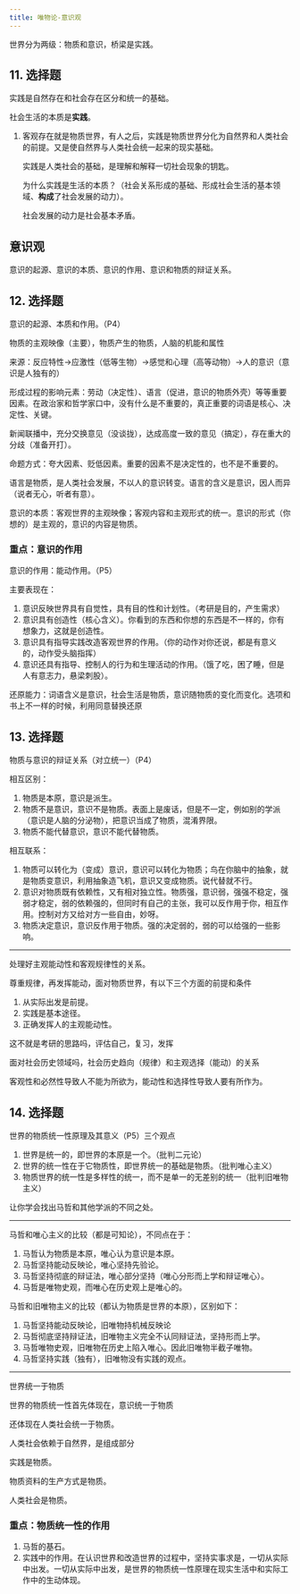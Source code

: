 ```yaml
---
title: 唯物论-意识观
---
```


世界分为两级：物质和意识，桥梁是实践。

## 11. 选择题

实践是自然存在和社会存在区分和统一的基础。

社会生活的本质是**实践**。

1. 客观存在就是物质世界，有人之后，实践是物质世界分化为自然界和人类社会的前提。又是使自然界与人类社会统一起来的现实基础。 

   实践是人类社会的基础，是理解和解释一切社会现象的钥匙。

   为什么实践是生活的本质？（社会关系形成的基础、形成社会生活的基本领域、**构成**了社会发展的动力）。

   社会发展的动力是社会基本矛盾。 

## 意识观

意识的起源、意识的本质、意识的作用、意识和物质的辩证关系。

## 12. 选择题

意识的起源、本质和作用。（P4）

物质的主观映像（主要），物质产生的物质，人脑的机能和属性

来源：反应特性→应激性（低等生物）→感觉和心理（高等动物）→人的意识（意识是人独有的）

形成过程的影响元素：劳动（决定性）、语言（促进，意识的物质外壳）等等重要因素。在政治家和哲学家口中，没有什么是不重要的，真正重要的词语是核心、决定性、关键。

新闻联播中，充分交换意见（没谈拢），达成高度一致的意见（搞定），存在重大的分歧（准备开打）。

命题方式：夸大因素、贬低因素。重要的因素不是决定性的，也不是不重要的。

语言是物质，是人类社会发展，不以人的意识转变。语言的含义是意识，因人而异（说者无心，听者有意）。

意识的本质：客观世界的主观映像；客观内容和主观形式的统一。意识的形式（你想的）是主观的，意识的内容是物质。

### 重点：意识的作用

意识的作用：能动作用。（P5）

主要表现在：

1. 意识反映世界具有自觉性，具有目的性和计划性。（考研是目的，产生需求）
2. 意识具有创造性（核心含义）。你看到的东西和你想的东西是不一样的，你有想象力，这就是创造性。
3. 意识具有指导实践改造客观世界的作用。（你的动作对你还说，都是有意义的，动作受头脑指挥）
4. 意识还具有指导、控制人的行为和生理活动的作用。（饿了吃，困了睡，但是人有意志力，悬梁刺股）。 

还原能力：词语含义是意识，社会生活是物质，意识随物质的变化而变化。选项和书上不一样的时候，利用同意替换还原

## 13. 选择题

物质与意识的辩证关系（对立统一）（P4）

相互区别：

1. 物质是本原，意识是派生。
2. 物质不是意识，意识不是物质。表面上是废话，但是不一定，例如别的学派（意识是人脑的分泌物），把意识当成了物质，混淆界限。
3. 物质不能代替意识，意识不能代替物质。

相互联系：

1. 物质可以转化为（变成）意识，意识可以转化为物质；鸟在你脑中的抽象，就是物质变意识，利用抽象造飞机，意识又变成物质。说代替就不行。
2. 意识对物质既有依赖性，又有相对独立性。物质强，意识弱，强强不稳定，强弱才稳定，弱的依赖强的，但同时有自己的主张，我可以反作用于你，相互作用。控制对方又给对方一些自由，妙呀。
3. 物质决定意识，意识反作用于物质。强的决定弱的，弱的可以给强的一些影响。

---

处理好主观能动性和客观规律性的关系。

尊重规律，再发挥能动，面对物质世界，有以下三个方面的前提和条件

1. 从实际出发是前提。
2. 实践是基本途径。
3. 正确发挥人的主观能动性。

这不就是考研的思路吗，评估自己，复习，发挥

面对社会历史领域吗，社会历史趋向（规律）和主观选择（能动）的关系

客观性和必然性导致人不能为所欲为，能动性和选择性导致人要有所作为。

## 14. 选择题

世界的物质统一性原理及其意义（P5）三个观点

1. 世界是统一的，即世界的本原是一个。（批判二元论）
2. 世界的统一性在于它物质性，即世界统一的基础是物质。（批判唯心主义）
3. 物质世界的统一性是多样性的统一，而不是单一的无差别的统一（批判旧唯物主义）

让你学会找出马哲和其他学派的不同之处。

---

马哲和唯心主义的比较（都是可知论），不同点在于：

1. 马哲认为物质是本原，唯心认为意识是本原。
2. 马哲坚持能动反映论，唯心坚持先验论。
3. 马哲坚持彻底的辩证法，唯心部分坚持（唯心分形而上学和辩证唯心）。
4. 马哲是唯物史观，而唯心在历史观上是唯心的。

马哲和旧唯物主义的比较（都认为物质是世界的本原），区别如下：

1. 马哲坚持能动反映论，旧唯物持机械反映论
2. 马哲彻底坚持辩证法，旧唯物主义完全不认同辩证法，坚持形而上学。
3. 马哲唯物史观，旧唯物在历史上陷入唯心。因此旧唯物半截子唯物。
4. 马哲坚持实践（独有），旧唯物没有实践的观点。

---

世界统一于物质

世界的物质统一性首先体现在，意识统一于物质

还体现在人类社会统一于物质。

人类社会依赖于自然界，是组成部分

实践是物质。

物质资料的生产方式是物质。

人类社会是物质。

### 重点：物质统一性的作用

1. 马哲的基石。
2. 实践中的作用。在认识世界和改造世界的过程中，坚持实事求是，一切从实际中出发。一切从实际中出发，是世界的物质统一性原理在现实生活中和实际工作中的生动体现。 